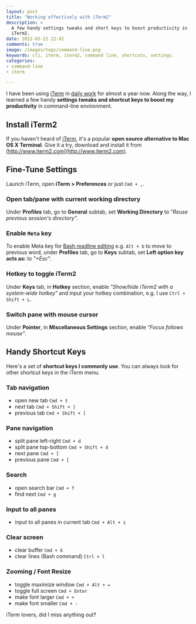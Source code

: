 ```yaml
---
layout: post
title: "Working effectively with iTerm2"
description: >
  A few handy settings tweaks and short keys to boost productivity in
  iTerm2.
date: 2012-03-22 22:42
comments: true
image: /images/tags/command-line.png
keywords: cli, iterm, iterm2, command line, shortcuts, settings.
categories: 
- command-line
- iterm

---
```


I have been using [iTerm](http://www.iterm2.com) in [daily work](http://www.favoritemedium.com) for almost a year now. 
Along the way, I learned a few handy **settings tweaks and shortcut keys to boost my productivity** in command-line environment. 

Install iTerm2
------
If you haven't heard of [iTerm](http://www.iterm2.com), it's a popular **open source alternative to Mac OS X Terminal**. 
Give it a try, download and install it from [http://www.iterm2.com](http://www.iterm2.com).

Fine-Tune Settings
-------
Launch iTerm, open **iTerm > Preferences** or just `Cmd + ,`.

### Open tab/pane with current working directory
Under **Profiles** tab, go to **General** subtab, set **Working Directory** to _"Reuse previous session's directory"_.

### Enable `Meta` key
To enable Meta key for [Bash readline editing](/blog/2012/01/04/shortcuts-to-move-faster-in-bash-command-line) e.g. `Alt + b` to move to previous word, under **Profiles** tab, go to **Keys** subtab, set **Left option key acts as:** to _"+Esc"_.

### Hotkey to toggle iTerm2
Under **Keys** tab, in **Hotkey** section, enable _"Show/hide iTerm2 with  a system-wide hotkey"_ and input your hotkey combination, e.g. I use `Ctrl + Shift + L`.

### Switch pane with mouse cursor
Under **Pointer**, in **Miscellaneous Settings** section, enable _"Focus follows mouse"_.


Handy Shortcut Keys
-------
Here's a set of **shortcut keys I commonly use**. You can always look for other shortcut keys in the iTerm menu.

### Tab navigation 
* open new tab `Cmd + t` 
* next tab `Cmd + Shift + ]`
* previous tab `Cmd + Shift + [`

### Pane navigation 
* split pane left-right `Cmd + d`
* split pane top-bottom `Cmd + Shift + d`
* next pane `Cmd + ]` 
* previous pane `Cmd + [` 

### Search
* open search bar `Cmd + f`
* find next `Cmd + g`

### Input to all panes
* input to all panes in current tab `Cmd + Alt + i`

### Clear screen
* clear buffer `Cmd + k`
* clear lines (Bash command) `Ctrl + l` 

### Zooming / Font Resize
* toggle maximize window `Cmd + Alt + =`
* toggle full screen `Cmd + Enter`
* make font larger `Cmd + +`
* make font smaller `Cmd + -`

iTerm lovers, did I miss anything out?

